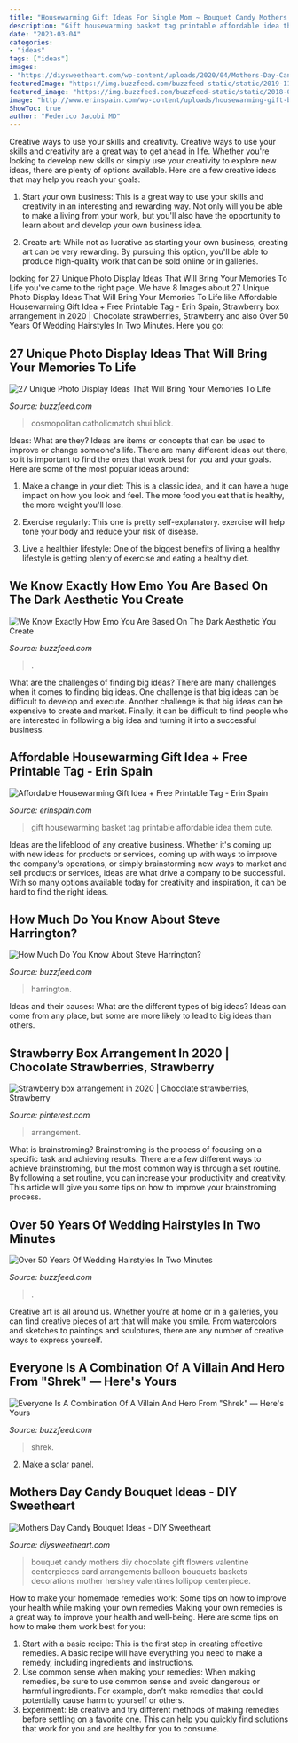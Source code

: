 ```yaml
---
title: "Housewarming Gift Ideas For Single Mom ~ Bouquet Candy Mothers Diy Chocolate Gift Flowers Valentine Centerpieces Card Arrangements Balloon Bouquets Baskets Decorations Mother Hershey Valentines Lollipop Centerpiece"
description: "Gift housewarming basket tag printable affordable idea them cute"
date: "2023-03-04"
categories:
- "ideas"
tags: ["ideas"]
images:
- "https://diysweetheart.com/wp-content/uploads/2020/04/Mothers-Day-Candy-Bouquet-Ideas-9.jpg"
featuredImage: "https://img.buzzfeed.com/buzzfeed-static/static/2019-11/13/18/enhanced/ecc4ba49d75e/original-3985-1573669829-2.jpg?crop=1244:651;0,89%26downsize=1250:*"
featured_image: "https://img.buzzfeed.com/buzzfeed-static/static/2018-05/14/17/enhanced/buzzfeed-prod-web-06/original-8768-1526334832-8.jpg?crop=1198:627;0,0%26downsize=1250:*"
image: "http://www.erinspain.com/wp-content/uploads/housewarming-gift-basket-softsoap.jpg"
ShowToc: true
author: "Federico Jacobi MD"
---
```



Creative ways to use your skills and creativity.
Creative ways to use your skills and creativity are a great way to get ahead in life. Whether you're looking to develop new skills or simply use your creativity to explore new ideas, there are plenty of options available. Here are a few creative ideas that may help you reach your goals:
1. Start your own business: This is a great way to use your skills and creativity in an interesting and rewarding way. Not only will you be able to make a living from your work, but you'll also have the opportunity to learn about and develop your own business idea.

2. Create art: While not as lucrative as starting your own business, creating art can be very rewarding. By pursuing this option, you'll be able to produce high-quality work that can be sold online or in galleries.


	

		
looking for 27 Unique Photo Display Ideas That Will Bring Your Memories To Life you've came to the right page. We have 8 Images about 27 Unique Photo Display Ideas That Will Bring Your Memories To Life like Affordable Housewarming Gift Idea + Free Printable Tag - Erin Spain, Strawberry box arrangement in 2020 | Chocolate strawberries, Strawberry and also Over 50 Years Of Wedding Hairstyles In Two Minutes. Here you go:
		
    
## 27 Unique Photo Display Ideas That Will Bring Your Memories To Life

<img loading=lazy src="https://img.buzzfeed.com/buzzfeed-static/static/2015-01/23/14/campaign_images/webdr10/unique-photo-display-ideas-that-will-bring-your-m-2-18984-1422042905-16_dblbig.jpg" onerror="this.onerror=null;this.src='https://tse3.mm.bing.net/th?id=OIP.LPD_oafvuvT1lfMdJ2xXEQHaE6&amp;pid=15.1';" alt="27 Unique Photo Display Ideas That Will Bring Your Memories To Life">

_Source: buzzfeed.com_

>cosmopolitan catholicmatch shui blick. 

	

Ideas: What are they?
Ideas are items or concepts that can be used to improve or change someone's life. There are many different ideas out there, so it is important to find the ones that work best for you and your goals. Here are some of the most popular ideas around:
1. Make a change in your diet: This is a classic idea, and it can have a huge impact on how you look and feel. The more food you eat that is healthy, the more weight you'll lose.

2. Exercise regularly: This one is pretty self-explanatory. exercise will help tone your body and reduce your risk of disease.

3. Live a healthier lifestyle: One of the biggest benefits of living a healthy lifestyle is getting plenty of exercise and eating a healthy diet.

    
## We Know Exactly How Emo You Are Based On The Dark Aesthetic You Create

<img loading=lazy src="https://img.buzzfeed.com/buzzfeed-static/static/2019-11/13/18/enhanced/ecc4ba49d75e/original-3985-1573669829-2.jpg?crop=1244:651;0,89%26downsize=1250:*" onerror="this.onerror=null;this.src='https://tse3.mm.bing.net/th?id=OIP.QV4H_aIY9FcO2ad_yGxQLQHaD4&amp;pid=15.1';" alt="We Know Exactly How Emo You Are Based On The Dark Aesthetic You Create">

_Source: buzzfeed.com_

>. 

	

What are the challenges of finding big ideas?
There are many challenges when it comes to finding big ideas. One challenge is that big ideas can be difficult to develop and execute. Another challenge is that big ideas can be expensive to create and market. Finally, it can be difficult to find people who are interested in following a big idea and turning it into a successful business.

    
## Affordable Housewarming Gift Idea + Free Printable Tag - Erin Spain

<img loading=lazy src="http://www.erinspain.com/wp-content/uploads/housewarming-gift-basket-softsoap.jpg" onerror="this.onerror=null;this.src='https://tse1.mm.bing.net/th?id=OIP.HYlnnP_hcAUIj-YKqWWFMAHaLG&amp;pid=15.1';" alt="Affordable Housewarming Gift Idea + Free Printable Tag - Erin Spain">

_Source: erinspain.com_

>gift housewarming basket tag printable affordable idea them cute. 

	

Ideas are the lifeblood of any creative business. Whether it's coming up with new ideas for products or services, coming up with ways to improve the company's operations, or simply brainstorming new ways to market and sell products or services, ideas are what drive a company to be successful. With so many options available today for creativity and inspiration, it can be hard to find the right ideas.

    
## How Much Do You Know About Steve Harrington?

<img loading=lazy src="https://img.buzzfeed.com/buzzfeed-static/static/2020-11/17/18/enhanced/a9a3f8cd3397/original-11525-1605638405-32.jpg?crop=2390:1251;3,60%26downsize=1250:*" onerror="this.onerror=null;this.src='https://tse1.mm.bing.net/th?id=OIP.3VfTJWSPLLHNPX-cBmpVBAHaD3&amp;pid=15.1';" alt="How Much Do You Know About Steve Harrington?">

_Source: buzzfeed.com_

>harrington. 

	

Ideas and their causes: What are the different types of big ideas?
Ideas can come from any place, but some are more likely to lead to big ideas than others.

    
## Strawberry Box Arrangement In 2020 | Chocolate Strawberries, Strawberry

<img loading=lazy src="https://i.pinimg.com/736x/81/35/69/813569f9265946decb8e42b155b4b7ed.jpg" onerror="this.onerror=null;this.src='https://tse4.mm.bing.net/th?id=OIP.w4od8iX5X-jsuYiVnnT-zAHaJ3&amp;pid=15.1';" alt="Strawberry box arrangement in 2020 | Chocolate strawberries, Strawberry">

_Source: pinterest.com_

>arrangement. 

	

What is brainstroming? Brainstroming is the process of focusing on a specific task and achieving results. There are a few different ways to achieve brainstroming, but the most common way is through a set routine. By following a set routine, you can increase your productivity and creativity. This article will give you some tips on how to improve your brainstroming process.

    
## Over 50 Years Of Wedding Hairstyles In Two Minutes

<img loading=lazy src="https://img.buzzfeed.com/buzzfeed-static/static/2015-07/31/21/campaign_images/webdr15/over-50-years-of-wedding-hairstyles-in-two-minutes-2-7975-1438392222-5_dblbig.jpg" onerror="this.onerror=null;this.src='https://tse2.mm.bing.net/th?id=OIP.tcMkmYUanVtT3gG79lLr0AHaE6&amp;pid=15.1';" alt="Over 50 Years Of Wedding Hairstyles In Two Minutes">

_Source: buzzfeed.com_

>. 

	

Creative art is all around us. Whether you’re at home or in a galleries, you can find creative pieces of art that will make you smile. From watercolors and sketches to paintings and sculptures, there are any number of creative ways to express yourself.

    
## Everyone Is A Combination Of A Villain And Hero From &quot;Shrek&quot; — Here&#039;s Yours

<img loading=lazy src="https://img.buzzfeed.com/buzzfeed-static/static/2018-05/14/17/enhanced/buzzfeed-prod-web-06/original-8768-1526334832-8.jpg?crop=1198:627;0,0%26downsize=1250:*" onerror="this.onerror=null;this.src='https://tse1.mm.bing.net/th?id=OIP.Zgt7c-FR9Q-dAW9_gc5R4QHaD4&amp;pid=15.1';" alt="Everyone Is A Combination Of A Villain And Hero From &quot;Shrek&quot; — Here&#039;s Yours">

_Source: buzzfeed.com_

>shrek. 

	

2. Make a solar panel.

    
## Mothers Day Candy Bouquet Ideas - DIY Sweetheart

<img loading=lazy src="https://diysweetheart.com/wp-content/uploads/2020/04/Mothers-Day-Candy-Bouquet-Ideas-9.jpg" onerror="this.onerror=null;this.src='https://tse4.mm.bing.net/th?id=OIP.FFsQal-qcRw1vh2mtI2mtQHaLH&amp;pid=15.1';" alt="Mothers Day Candy Bouquet Ideas - DIY Sweetheart">

_Source: diysweetheart.com_

>bouquet candy mothers diy chocolate gift flowers valentine centerpieces card arrangements balloon bouquets baskets decorations mother hershey valentines lollipop centerpiece. 

	

How to make your homemade remedies work: Some tips on how to improve your health while making your own remedies
Making your own remedies is a great way to improve your health and well-being. Here are some tips on how to make them work best for you: 
1. Start with a basic recipe: This is the first step in creating effective remedies. A basic recipe will have everything you need to make a remedy, including ingredients and instructions. 
2. Use common sense when making your remedies: When making remedies, be sure to use common sense and avoid dangerous or harmful ingredients. For example, don’t make remedies that could potentially cause harm to yourself or others. 
3. Experiment: Be creative and try different methods of making remedies before settling on a favorite one. This can help you quickly find solutions that work for you and are healthy for you to consume.

